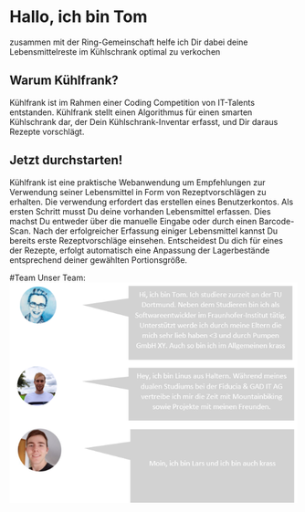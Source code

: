 # Hallo, ich bin Tom 
zusammen mit der Ring-Gemeinschaft helfe ich Dir dabei deine Lebensmittelreste im Kühlschrank optimal zu verkochen

## Warum Kühlfrank? 
Kühlfrank ist im Rahmen einer Coding Competition von IT-Talents entstanden. 
Kühlfrank stellt einen Algorithmus für einen smarten Kühlschrank dar, der Dein Kühlschrank-Inventar erfasst, und Dir daraus Rezepte vorschlägt.

## Jetzt durchstarten! 
Kühlfrank ist eine praktische Webanwendung um Empfehlungen zur Verwendung seiner Lebensmittel in Form von Rezeptvorschlägen zu erhalten. Die verwendung erfordert das erstellen eines Benutzerkontos. Als ersten Schritt musst Du deine vorhanden Lebensmittel erfassen. Dies machst Du entweder über die manuelle Eingabe oder durch einen Barcode-Scan. Nach der erfolgreicher Erfassung einiger Lebensmittel kannst Du bereits erste Rezeptvorschläge einsehen. Entscheidest Du dich für eines der Rezepte, erfolgt automatisch eine Anpassung der Lagerbestände entsprechend deiner gewählten Portionsgröße.

#Team
Unser Team:
![Alt-Text](https://github.com/kuehlfrank/frontend/blob/lkIcom2000-patch-about/About-Team.PNG)
